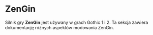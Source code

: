 # ZenGin

Silnik gry **ZenGin** jest używany w grach Gothic 1 i 2. Ta sekcja zawiera dokumentację różnych aspektów modowania ZenGin.
